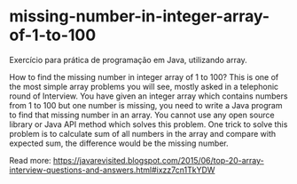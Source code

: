 # missing-number-in-integer-array-of-1-to-100
Exercício para prática de programação em Java, utilizando array.

How to find the missing number in integer array of 1 to 100?
This is one of the most simple array problems you will see, mostly asked in a telephonic round of Interview. 
You have given an integer array which contains numbers from 1 to 100 but one number is missing, you need to write a Java 
program to find that missing number in an array. You cannot use any open source library or Java API method which solves 
this problem. One trick to solve this problem is to calculate sum of all numbers in the array and compare with expected 
sum, the difference would be the missing number.

Read more: https://javarevisited.blogspot.com/2015/06/top-20-array-interview-questions-and-answers.html#ixzz7cn1TkYDW
